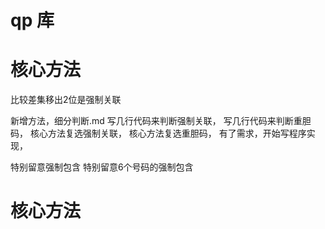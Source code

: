 # qp  库

# 核心方法

比较差集移出2位是强制关联

新增方法，细分判断.md 写几行代码来判断强制关联， 写几行代码来判断重胆码， 核心方法复选强制关联， 核心方法复选重胆码， 有了需求，开始写程序实现，

特别留意强制包含 特别留意6个号码的强制包含


# 核心方法










